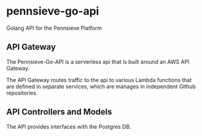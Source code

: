 # pennsieve-go-api
Golang API for the Pennsieve Platform

## API Gateway
The Pennsieve-Go-API is a serverless api that is built around an AWS API Gateway.

The API Gateway routes traffic to the api to various Lambda functions that
are defined in separate services, which are manages in independent Github repositories.

## API Controllers and Models
The API provides interfaces with the Postgres DB.

